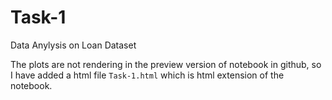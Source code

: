 # Task-1 
Data Anylysis on Loan Dataset

The plots are not rendering in the preview version of notebook in github, so I have added a html file `Task-1.html` which is html extension of the notebook.

